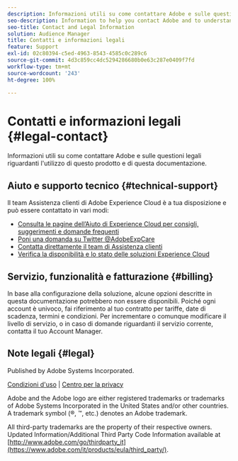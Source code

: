 ```yaml
---
description: Informazioni utili su come contattare Adobe e sulle questioni legali riguardanti l'utilizzo di questo prodotto e di questa documentazione.
seo-description: Information to help you contact Adobe and to understand the legal issues concerning your use of this product and documentation.
seo-title: Contact and Legal Information
solution: Audience Manager
title: Contatti e informazioni legali
feature: Support
exl-id: 02c80394-c5ed-4963-8543-4585c0c289c6
source-git-commit: 4d3c859cc4dc5294286680b0e63c287e0409f7fd
workflow-type: tm+mt
source-wordcount: '243'
ht-degree: 100%

---
```


# Contatti e informazioni legali {#legal-contact}

Informazioni utili su come contattare Adobe e sulle questioni legali riguardanti l&#39;utilizzo di questo prodotto e di questa documentazione.

## Aiuto e supporto tecnico {#technical-support}

Il team Assistenza clienti di Adobe Experience Cloud è a tua disposizione e può essere contattato in vari modi:

* [Consulta le pagine dell’Aiuto di Experience Cloud per consigli, suggerimenti e domande frequenti](https://helpx.adobe.com/it/support.ec.html)
* [Poni una domanda su Twitter @AdobeExpCare](https://twitter.com/AdobeExpCare)
* [Contatta direttamente il team di Assistenza clienti](https://helpx.adobe.com/it/contact/enterprise-support.ec.html)
* [Verifica la disponibilità e lo stato delle soluzioni Experience Cloud](https://status.adobe.com/)

## Servizio, funzionalità e fatturazione {#billing}

In base alla configurazione della soluzione, alcune opzioni descritte in questa documentazione potrebbero non essere disponibili. Poiché ogni account è univoco, fai riferimento al tuo contratto per tariffe, date di scadenza, termini e condizioni. Per incrementare o comunque modificare il livello di servizio, o in caso di domande riguardanti il servizio corrente, contatta il tuo Account Manager.

## Note legali {#legal}

Published by Adobe Systems Incorporated.

[Condizioni d&#39;uso](https://www.adobe.com/it/legal/terms.html) | [Centro per la privacy](https://www.adobe.com/it/privacy.html)

Adobe and the Adobe logo are either registered trademarks or trademarks of Adobe Systems Incorporated in the United States and/or other countries. A trademark symbol (®, ™, etc.) denotes an Adobe trademark.

All third-party trademarks are the property of their respective owners. Updated Information/Additional Third Party Code Information available at [http://www.adobe.com/go/thirdparty_it](https://www.adobe.com/it/products/eula/third_party/).

